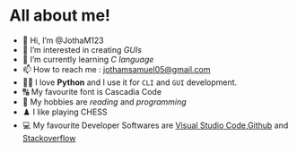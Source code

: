 # All about me!
- 👋 Hi, I’m @JothaM123
- 👀 I’m interested in creating *GUIs*
- 🌱 I’m currently learning *C language*
- 📫 How to reach me : jothamsamuel05@gmail.com
- 👨‍💻 I love **Python** and I use it for `CLI` and `GUI` development.
- 🔠 My favourite font is Cascadia Code
- 📖 My hobbies are *reading* and *programming*
- ♟️ I like playing CHESS
- 💻 My favourite Developer Softwares are [Visual Studio Code](https://code.visualstudio.com/),[Github](https://github.com/) and [Stackoverflow](https://stackoverflow.com/)
